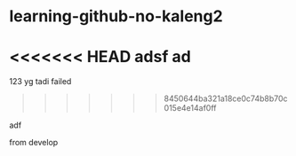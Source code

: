 # learning-github-no-kaleng2
<<<<<<< HEAD
adsf
ad
=======
123
yg tadi failed
>>>>>>> 8450644ba321a18ce0c74b8b70c015e4e14af0ff

adf


from develop
